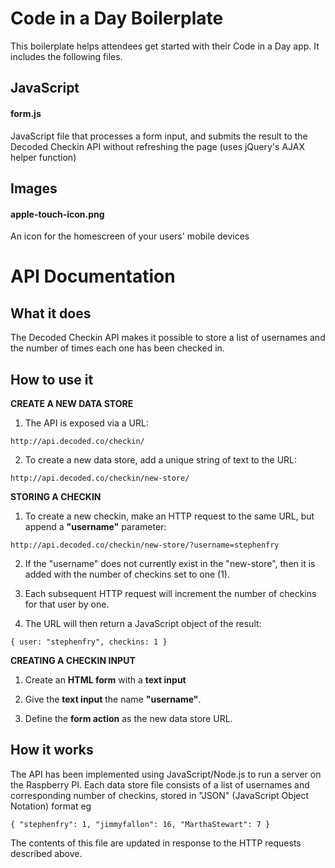 Code in a Day Boilerplate
=========================

This boilerplate helps attendees get started with their Code in a Day app. It includes the following files.

## JavaScript

#### form.js

JavaScript file that processes a form input, and submits the result to the Decoded Checkin API without refreshing the page (uses jQuery's AJAX helper function)

## Images

#### apple-touch-icon.png

An icon for the homescreen of your users' mobile devices

# API Documentation

## What it does

The Decoded Checkin API makes it possible to store a list of usernames and the number of times each one has been checked in.

## How to use it



**CREATE A NEW DATA STORE**

  1. The API is exposed via a URL: 

  `http://api.decoded.co/checkin/`

  2. To create a new data store, add a unique string of text to the URL: 

  `http://api.decoded.co/checkin/new-store/`

**STORING A CHECKIN**

  1. To create a new checkin, make an HTTP request to the same URL, but append a **"username"** parameter: 

  `http://api.decoded.co/checkin/new-store/?username=stephenfry` 

  2. If the "username" does not currently exist in the "new-store", then it is added with the number of checkins set to one (1).  

  3. Each subsequent HTTP request will increment the number of checkins for that user by one.  

  4. The URL will then return a JavaScript object of the result: 
  
  `{
  user: "stephenfry",
  checkins: 1
}`


**CREATING A CHECKIN INPUT**

  1. Create an **HTML form** with a **text input**

  2. Give the **text input** the name **"username"**.

  3. Define the **form action** as the new data store URL.

## How it works

The API has been implemented using JavaScript/Node.js to run a server on the Raspberry PI.  Each data store file consists of a list of usernames and corresponding number of checkins, stored in "JSON" (JavaScript Object Notation) format eg

`{
  "stephenfry": 1,
  "jimmyfallon": 16,
  "MarthaStewart‎": 7
}`

The contents of this file are updated in response to the HTTP requests described above.

